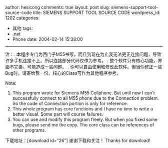 author: hesicong
comments: true
layout: post
slug: siemens-support-tool-source-code
title: SIEMENS SUPPORT TOOL SOURCE CODE
wordpress_id: 1202
categories:
  - 其他
tags:
  - .net
  - Phone
date: 2004-02-14 15:38:00
---

注：. 本程序专门为西门子M55书写，而且到现在为止我无法更正连接问题，导致许多手机连接不上。所以连接部分代码仅作为参考。
. 整个软件只有核心功能，界面不完善。可能造成一些问题。
. 你可以自由使用和修改此软件。但当你修正一些Bug时，请寄给我一份。核心的Class可作为其他程序参考。

Note:
1. This program wrote for Siemens M55 Cellphone. But until now I can't successfully connect to all M55 phone due to the Connection problem. So the code of Connection portion is only for reference.
2. This whole program has core functions and I have no time to write a better visual. Some part will course failures.
3. You can use and modify this program freely. But when you fixed some bugs, please send me the copy. The core class can be references of other programs.

下载地址：[download id="26"]
谢谢下载和关注！
Thanks for download!
